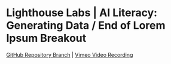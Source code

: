 # Lighthouse Labs | AI Literacy: Generating Data / End of Lorem Ipsum Breakout

[GitHub Repository Branch](https://github.com/WarrenUhrich/lighthouse-labs-ai-literacy-lorem-ipsum-breakout/tree/2024.03.05-web-immersive-national-5february2024) | [Vimeo Video Recording](https://vimeo.com/919817833/88e233c5f4?share=copy)
